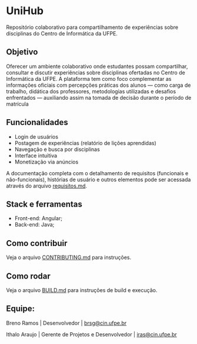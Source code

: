 # UniHub

Repositório colaborativo para compartilhamento de experiências sobre disciplinas do Centro de Informática da UFPE.

## Objetivo

Oferecer um ambiente colaborativo onde estudantes possam compartilhar, consultar e discutir experiências sobre disciplinas ofertadas no Centro de Informática da UFPE. A plataforma tem como foco complementar as informações oficiais com percepções práticas dos alunos — como carga de trabalho, didática dos professores, metodologias utilizadas e desafios enfrentados — auxiliando assim na tomada de decisão durante o período de matrícula

## Funcionalidades

- Login de usuários
- Postagem de experiências (relatório de lições aprendidas)
- Navegação e busca por disciplinas
- Interface intuitiva
- Monetização via anúncios

A documentação completa com o detalhamento de requisitos (funcionais e não-funcionais), histórias de usuário e outros elementos pode ser acessada através do arquivo [requisitos.md](docs/requisitos.md).

## Stack e ferramentas
- Front-end: Angular;
- Back-end: Java;

## Como contribuir

Veja o arquivo [CONTRIBUTING.md](docs/CONTRIBUTING.md) para instruções.

## Como rodar

Veja o arquivo [BUILD.md](docs/BUILD.md) para instruções de build e execução.

## Equipe:
Breno Ramos | Desenvolvedor | brsg@cin.ufpe.br

Ithalo Araujo | Gerente de Projetos e Desenvolvedor | iras@cin.ufpe.br
